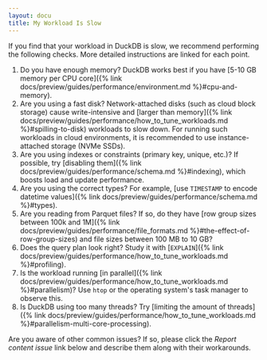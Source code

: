 ```yaml
---
layout: docu
title: My Workload Is Slow
---
```


If you find that your workload in DuckDB is slow, we recommend performing the following checks. More detailed instructions are linked for each point.

1. Do you have enough memory? DuckDB works best if you have [5-10 GB memory per CPU core]({% link docs/preview/guides/performance/environment.md %}#cpu-and-memory).
1. Are you using a fast disk? Network-attached disks (such as cloud block storage) cause write-intensive and [larger than memory]({% link docs/preview/guides/performance/how_to_tune_workloads.md %}#spilling-to-disk) workloads to slow down. For running such workloads in cloud environments, it is recommended to use instance-attached storage (NVMe SSDs).
1. Are you using indexes or constraints (primary key, unique, etc.)? If possible, try [disabling them]({% link docs/preview/guides/performance/schema.md %}#indexing), which boosts load and update performance.
1. Are you using the correct types? For example, [use `TIMESTAMP` to encode datetime values]({% link docs/preview/guides/performance/schema.md %}#types).
1. Are you reading from Parquet files? If so, do they have [row group sizes between 100k and 1M]({% link docs/preview/guides/performance/file_formats.md %}#the-effect-of-row-group-sizes) and file sizes between 100 MB to 10 GB?
1. Does the query plan look right? Study it with [`EXPLAIN`]({% link docs/preview/guides/performance/how_to_tune_workloads.md %}#profiling).
1. Is the workload running [in parallel]({% link docs/preview/guides/performance/how_to_tune_workloads.md %}#parallelism)? Use `htop` or the operating system's task manager to observe this.
1. Is DuckDB using too many threads? Try [limiting the amount of threads]({% link docs/preview/guides/performance/how_to_tune_workloads.md %}#parallelism-multi-core-processing).

Are you aware of other common issues? If so, please click the _Report content issue_ link below and describe them along with their workarounds.
